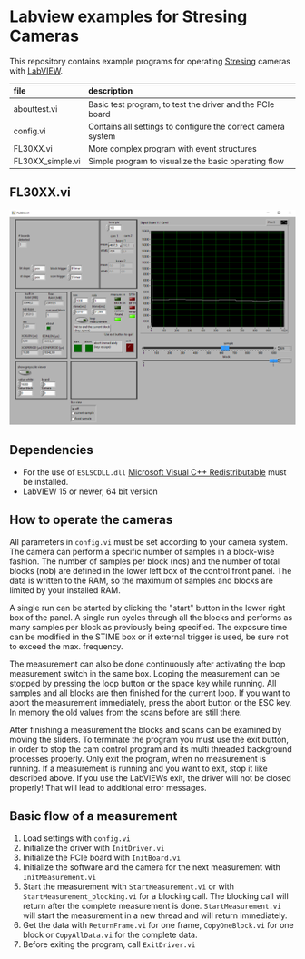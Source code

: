 # Labview examples for Stresing Cameras

This repository contains example programs for operating [Stresing](https://stresing.de/) cameras with [LabVIEW](https://www.ni.com/en-us/shop/labview.html).

file				| description
:---				| :---
abouttest.vi		| Basic test program, to test the driver and the PCIe board
config.vi			| Contains all settings to configure the correct camera system
FL30XX.vi			| More complex program with event structures
FL30XX_simple.vi	| Simple program to visualize the basic operating flow

## FL30XX.vi
![FL30XX.vi screenshot](./screenshots/FL30XX.png)

## Dependencies 

- For the use of `ESLSCDLL.dll` [Microsoft Visual C++ Redistributable](https://aka.ms/vs/16/release/vc_redist.x64.exe) must be installed.
- LabVIEW 15 or newer, 64 bit version

## How to operate the cameras
All parameters in `config.vi` must be set according to your camera system. The camera can perform a specific number of samples in a block-wise fashion. The number of samples per block (nos) and the number of total blocks (nob) are defined in the lower left box of the control front panel. The data is written to the RAM, so the maximum of samples and blocks are limited by your installed RAM.

A single run can be started by clicking the "start" button in the lower right box of the panel. A single run cycles through all the blocks and performs as many samples per block as previously being specified. The exposure time can be modified in the STIME box or if external trigger is used, be sure not to exceed the max. frequency.

The measurement can also be done continuously after activating the loop measurement switch in the same box. Looping the measurement can be stopped by pressing the loop button or the space key while running. All samples and all blocks are then finished for the current loop. If you want to abort the measurement immediately, press the abort button or the ESC key. In memory the old values from the scans before are still there.

After finishing a measurement the blocks and scans can be examined by moving the sliders. To terminate the program you must use the exit button, in order to stop the cam control program and its multi threaded background processes properly. Only exit the program, when no measurement is running. If a measurement is running and you want to exit, stop it like described above. If you use the LabVIEWs exit, the driver will not be closed properly! That will lead to additional error messages.

## Basic flow of a measurement
1. Load settings with `config.vi`
2. Initialize the driver with `InitDriver.vi`
3. Initialize the PCIe board with `InitBoard.vi`
4. Initialize the software and the camera for the next measurement with `InitMeasurement.vi`
5. Start the measurement with `StartMeasurement.vi` or with `StartMeasurement_blocking.vi` for a blocking call. The blocking call will return after the complete measurement is done. `StartMeasurement.vi` will start the measurement in a new thread and will return immediately.
6. Get the data with `ReturnFrame.vi` for one frame, `CopyOneBlock.vi` for one block or `CopyAllData.vi` for the complete data.
7. Before exiting the program, call `ExitDriver.vi`

